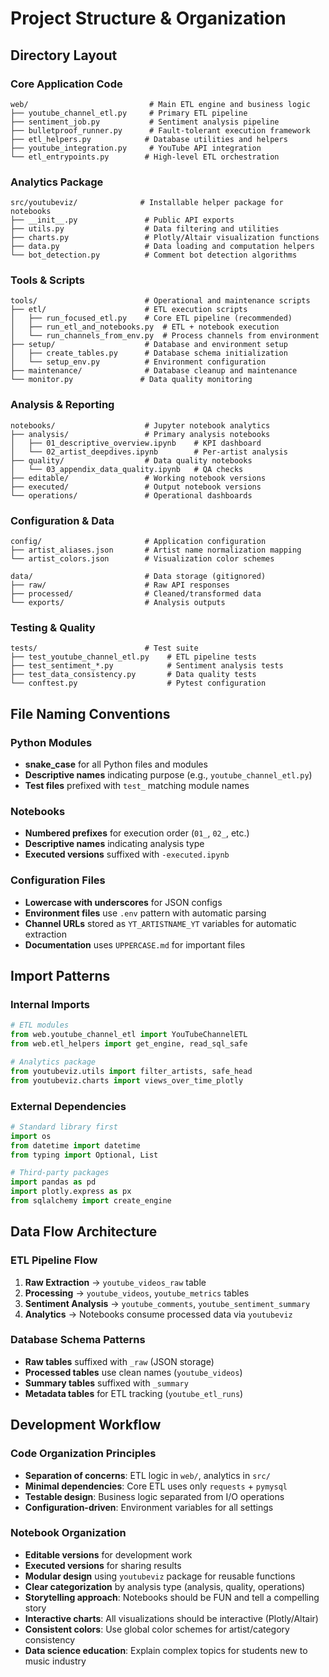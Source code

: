 # Project Structure & Organization

## Directory Layout

### Core Application Code
```
web/                           # Main ETL engine and business logic
├── youtube_channel_etl.py     # Primary ETL pipeline
├── sentiment_job.py           # Sentiment analysis pipeline  
├── bulletproof_runner.py      # Fault-tolerant execution framework
├── etl_helpers.py            # Database utilities and helpers
├── youtube_integration.py     # YouTube API integration
└── etl_entrypoints.py        # High-level ETL orchestration
```

### Analytics Package
```
src/youtubeviz/              # Installable helper package for notebooks
├── __init__.py               # Public API exports
├── utils.py                  # Data filtering and utilities
├── charts.py                 # Plotly/Altair visualization functions
├── data.py                   # Data loading and computation helpers
└── bot_detection.py          # Comment bot detection algorithms
```

### Tools & Scripts
```
tools/                        # Operational and maintenance scripts
├── etl/                      # ETL execution scripts
│   ├── run_focused_etl.py    # Core ETL pipeline (recommended)
│   ├── run_etl_and_notebooks.py  # ETL + notebook execution
│   └── run_channels_from_env.py  # Process channels from environment
├── setup/                    # Database and environment setup
│   ├── create_tables.py      # Database schema initialization
│   └── setup_env.py          # Environment configuration
├── maintenance/              # Database cleanup and maintenance
└── monitor.py               # Data quality monitoring
```

### Analysis & Reporting
```
notebooks/                    # Jupyter notebook analytics
├── analysis/                 # Primary analysis notebooks
│   ├── 01_descriptive_overview.ipynb    # KPI dashboard
│   └── 02_artist_deepdives.ipynb        # Per-artist analysis
├── quality/                  # Data quality notebooks
│   └── 03_appendix_data_quality.ipynb   # QA checks
├── editable/                 # Working notebook versions
├── executed/                 # Output notebook versions
└── operations/               # Operational dashboards
```

### Configuration & Data
```
config/                       # Application configuration
├── artist_aliases.json       # Artist name normalization mapping
└── artist_colors.json        # Visualization color schemes

data/                         # Data storage (gitignored)
├── raw/                      # Raw API responses
├── processed/                # Cleaned/transformed data
└── exports/                  # Analysis outputs
```

### Testing & Quality
```
tests/                        # Test suite
├── test_youtube_channel_etl.py    # ETL pipeline tests
├── test_sentiment_*.py            # Sentiment analysis tests
├── test_data_consistency.py       # Data quality tests
└── conftest.py                    # Pytest configuration
```

## File Naming Conventions

### Python Modules
- **snake_case** for all Python files and modules
- **Descriptive names** indicating purpose (e.g., `youtube_channel_etl.py`)
- **Test files** prefixed with `test_` matching module names

### Notebooks
- **Numbered prefixes** for execution order (`01_`, `02_`, etc.)
- **Descriptive names** indicating analysis type
- **Executed versions** suffixed with `-executed.ipynb`

### Configuration Files
- **Lowercase with underscores** for JSON configs
- **Environment files** use `.env` pattern with automatic parsing
- **Channel URLs** stored as `YT_ARTISTNAME_YT` variables for automatic extraction
- **Documentation** uses `UPPERCASE.md` for important files

## Import Patterns

### Internal Imports
```python
# ETL modules
from web.youtube_channel_etl import YouTubeChannelETL
from web.etl_helpers import get_engine, read_sql_safe

# Analytics package
from youtubeviz.utils import filter_artists, safe_head
from youtubeviz.charts import views_over_time_plotly
```

### External Dependencies
```python
# Standard library first
import os
from datetime import datetime
from typing import Optional, List

# Third-party packages
import pandas as pd
import plotly.express as px
from sqlalchemy import create_engine
```

## Data Flow Architecture

### ETL Pipeline Flow
1. **Raw Extraction** → `youtube_videos_raw` table
2. **Processing** → `youtube_videos`, `youtube_metrics` tables  
3. **Sentiment Analysis** → `youtube_comments`, `youtube_sentiment_summary`
4. **Analytics** → Notebooks consume processed data via `youtubeviz`

### Database Schema Patterns
- **Raw tables** suffixed with `_raw` (JSON storage)
- **Processed tables** use clean names (`youtube_videos`)
- **Summary tables** suffixed with `_summary`
- **Metadata tables** for ETL tracking (`youtube_etl_runs`)

## Development Workflow

### Code Organization Principles
- **Separation of concerns**: ETL logic in `web/`, analytics in `src/`
- **Minimal dependencies**: Core ETL uses only `requests` + `pymysql`
- **Testable design**: Business logic separated from I/O operations
- **Configuration-driven**: Environment variables for all settings

### Notebook Organization
- **Editable versions** for development work
- **Executed versions** for sharing results  
- **Modular design** using `youtubeviz` package for reusable functions
- **Clear categorization** by analysis type (analysis, quality, operations)
- **Storytelling approach**: Notebooks should be FUN and tell a compelling story
- **Interactive charts**: All visualizations should be interactive (Plotly/Altair)
- **Consistent colors**: Use global color schemes for artist/category consistency
- **Data science education**: Explain complex topics for students new to music industry